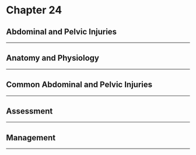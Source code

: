 # Chapter 24
## Abdominal and Pelvic Injuries

---

## Anatomy and Physiology

---

## Common Abdominal and Pelvic Injuries

---

## Assessment

---

## Management

---

